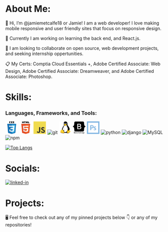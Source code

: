 # About Me:
👋 Hi, I’m @jamiemetcalfe18 or Jamie! I am a web developer! I love making mobile responsive and user friendly sites that focus on responsive design.

🌱 Currently I am working on learning the back end, and React.js.

💞️ I am looking to collaborate on open source, web development projects, and seeking internship oppertunities. 

📋 My Certs: Comptia Cloud Essentials +, Adobe Certified Associate: Web Design, Adobe Certified Associate: Dreamweaver, and Adobe Certified Associate: Photoshop.

# Skills:
<h3 align="left">Languages, Frameworks, and Tools:</h3>
<p align="left"> <a> <img src="https://raw.githubusercontent.com/devicons/devicon/master/icons/css3/css3-original-wordmark.svg" alt="css3" width="40" height="40"/> </a><a> <img src="https://raw.githubusercontent.com/devicons/devicon/master/icons/html5/html5-original-wordmark.svg" alt="html5" width="40" height="40"/> </a><a> <img src="https://raw.githubusercontent.com/devicons/devicon/master/icons/javascript/javascript-original.svg" alt="javascript" width="40" height="40"/> </a><a> <img src="https://www.vectorlogo.zone/logos/git-scm/git-scm-icon.svg" alt="git" width="40" height="40"/></a><a> <img src="https://raw.githubusercontent.com/devicons/devicon/master/icons/linux/linux-original.svg" alt="linux" width="40" height="40"/> </a><a > <img src="https://raw.githubusercontent.com/devicons/devicon/master/icons/bootstrap/bootstrap-plain-wordmark.svg" alt="bootstrap" width="40" height="40"/>  </a><a> <img src="https://raw.githubusercontent.com/devicons/devicon/master/icons/photoshop/photoshop-line.svg" alt="photoshop" width="40" height="40"/> </a><a><img src="https://cdn.jsdelivr.net/gh/devicons/devicon/icons/python/python-original.svg" alt="python" width="40" height="40"/> </a><a><img src="https://cdn.jsdelivr.net/gh/devicons/devicon/icons/django/django-plain-wordmark.svg" alt="django" width="40" height="40"/> </a><a> <img src="https://cdn.jsdelivr.net/gh/devicons/devicon/icons/mysql/mysql-original.svg" alt="MySQL" width="40" height="40"/></a><a><img src="https://cdn.jsdelivr.net/gh/devicons/devicon/icons/npm/npm-original-wordmark.svg" alt="npm" width="40" height="40" /></a></p>

[![Top Langs](https://github-readme-stats.vercel.app/api/top-langs/?username=jamiemetcalfe18&layout=compact)](https://github.com/anuraghazra/github-readme-stats)

# Socials:
<a href="https://www.linkedin.com/" target="_blank" rel="noreferrer"> <img src="https://cdn.jsdelivr.net/gh/devicons/devicon/icons/linkedin/linkedin-original.svg" alt="linked-in" width="40" height="40"/> </a>

# Projects:
🖥️ Feel free to check out any of my pinned projects below 👇 or any of my repositories!

